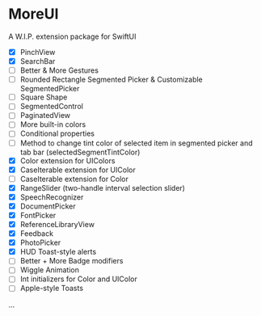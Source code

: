 # MoreUI
A W.I.P. extension package for SwiftUI

- [x] PinchView
- [x] SearchBar
- [ ] Better & More Gestures
- [ ] Rounded Rectangle Segmented Picker & Customizable SegmentedPicker
- [ ] Square Shape
- [ ] SegmentedControl
- [ ] PaginatedView
- [ ] More built-in colors
- [ ] Conditional properties
- [ ] Method to change tint color of selected item in segmented picker and tab bar (selectedSegmentTintColor)
- [x] Color extension for UIColors
- [x] CaseIterable extension for UIColor
- [ ] CaseIterable extension for Color
- [x] RangeSlider (two-handle interval selection slider)
- [x] SpeechRecognizer
- [x] DocumentPicker
- [x] FontPicker
- [x] ReferenceLibraryView
- [x] Feedback
- [x] PhotoPicker
- [x] HUD Toast-style alerts
- [ ] Better + More Badge modifiers
- [ ] Wiggle Animation
- [ ] Int initializers for Color and UIColor
- [ ] Apple-style Toasts

...
